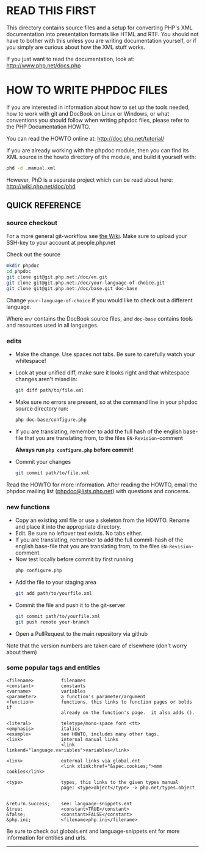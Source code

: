 
# READ THIS FIRST
    
This directory contains source files and a setup for converting
PHP's XML documentation into presentation formats like HTML and
RTF. You should not have to bother with this unless you are
writing documentation yourself, or if you simply are curious
about how the XML stuff works.

If you just want to read the documentation, look at:
http://www.php.net/docs.php

# HOW TO WRITE PHPDOC FILES

If you are interested in information about how to
set up the tools needed, how to work with git and
DocBook on Linux or Windows, or what conventions you
should follow when writing phpdoc files, please refer
to the PHP Documentation HOWTO.
     
You can read the HOWTO online at: http://doc.php.net/tutorial/
    
If you are already working with the phpdoc module,
then you can find its XML source in the howto directory
of the module, and build it yourself with:

```bash
phd -d .manual.xml
```

However, PhD is a separate project which can be read about here:
http://wiki.php.net/doc/phd

## QUICK REFERENCE

### source checkout

For a more general git-workflow see [the Wiki](https://wiki.php.net/vcs/gitworkflow#reviewing_and_closing_pull_requests). 
Make sure to upload your SSH-key to your account at people.php.net
  
Check out the source

```bash
mkdir phpdoc
cd phpdoc
git clone git@git.php.net:/doc/en.git
git clone git@git.php.net:/doc/your-language-of-choice.git
git clone git@git.php.net:/doc/base.git doc-base
```

Change `your-language-of-choice` if you would like to check out a different language.
         
Where `en/` contains the DocBook source files, and `doc-base` contains tools
and resources used in all languages.
  
### edits
    
* Make the change.  Use spaces not tabs.  Be sure to carefully watch your whitespace!
* Look at your unified diff, make sure it looks right and that whitespace changes aren't mixed in:
  ```bash
  git diff path/to/file.xml
  ```
  	 
* Make sure no errors are present, so at the command line in your phpdoc source directory run:
  ```bash
  php doc-base/configure.php
  ```  
* If you are translating, remember to add the full hash of the english base-file that you are translating 
  from, to the files `EN-Revision`-comment
  
  **Always run `php configure.php` before commit!**
* Commit your changes
  ```bash
  git commit path/to/file.xml
  ```
	 
Read the HOWTO for more information.  After reading the HOWTO,
email the phpdoc mailing list (phpdoc@lists.php.net) with questions 
and concerns.

### new functions
  
* Copy an existing xml file or use a skeleton from the HOWTO. 
  Rename and place it into the appropriate directory.
* Edit.  Be sure no leftover text exists.  No tabs either.
* If you are translating, remember to add the full commit-hash of the english 
  base-file that you are translating from, to the files `EN-Revision`-comment.
* Now test locally before commit by first running
  ```bash
  php configure.php
  ```
* Add the file to your staging area
  ```bash
  git add path/to/yourfile.xml
  ```
* Commit the file and push it to the git-server
  ```bash
  git commit path/to/yourfile.xml
  git push remote your-branch
  ```
* Open a PullRequest to the main repository via github
  
Note that the version numbers are taken care of elsewhere (don't worry 
about them)

### some popular tags and entities
   
    <filename>          filenames
    <constant>          constants
    <varname>           variables
    <parameter>         a function's parameter/argument
    <function>          functions, this links to function pages or bolds if 
                        already on the function's page.  it also adds ().
    
    <literal>           teletype/mono-space font <tt>
    <emphasis>          italics
    <example>           see HOWTO, includes many other tags.
    <link>              internal manual links
                        <link linkend="language.variables">variables</link>
    
    <link>              external links via global.ent
                        <link xlink:href="&spec.cookies;">mmm cookies</link>                        
    
    <type>              types, this links to the given types manual
                        page: <type>object</type> -> php.net/types.object
    

    &return.success;    see: language-snippets.ent
    &true;              <constant>TRUE</constant>
    &false;             <constant>FALSE</constant>
    &php.ini;           <filename>php.ini</filename>

 Be sure to check out globals.ent and language-snippets.ent for
 more information for entities and urls.

---------------------------------------------------------------------------
